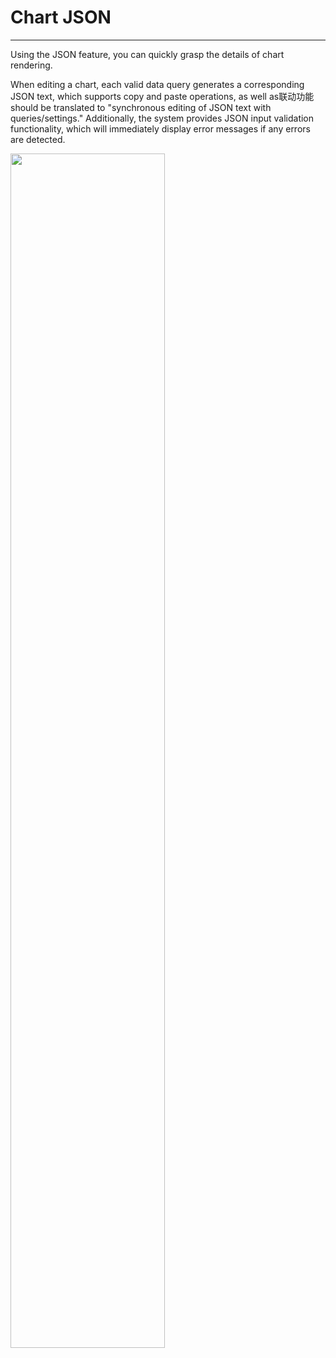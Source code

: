 # Chart JSON
---

Using the JSON feature, you can quickly grasp the details of chart rendering.

When editing a chart, each valid data query generates a corresponding JSON text, which supports copy and paste operations, as well as联动功能 should be translated to "synchronous editing of JSON text with queries/settings." Additionally, the system provides JSON input validation functionality, which will immediately display error messages if any errors are detected.

<img src="../../img/chart-json.png" width="70%" >